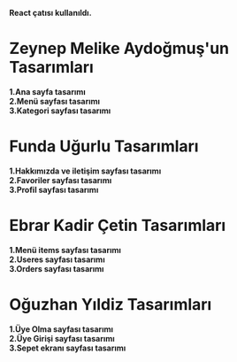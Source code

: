 <b>React çatısı kullanıldı.</b><br>


# Zeynep Melike Aydoğmuş'un Tasarımları

<b>1.Ana sayfa tasarımı</b><br>
<b>2.Menü sayfası tasarımı</b><br>
<b>3.Kategori sayfası tasarımı</b><br>


# Funda Uğurlu Tasarımları
<b>1.Hakkımızda ve iletişim sayfası tasarımı</b><br>
<b>2.Favoriler sayfası tasarımı</b><br>
<b>3.Profil sayfası tasarımı</b><br>


# Ebrar Kadir Çetin Tasarımları
<b>1.Menü items sayfası tasarımı</b><br>
<b>2.Useres sayfası tasarımı</b><br>
<b>3.Orders sayfası tasarımı</b><br>


# Oğuzhan Yıldiz Tasarımları
<b>1.Üye Olma sayfası tasarımı</b><br>
<b>2.Üye Girişi sayfası tasarımı</b><br>
<b>3.Sepet ekranı sayfası tasarımı</b><br>
